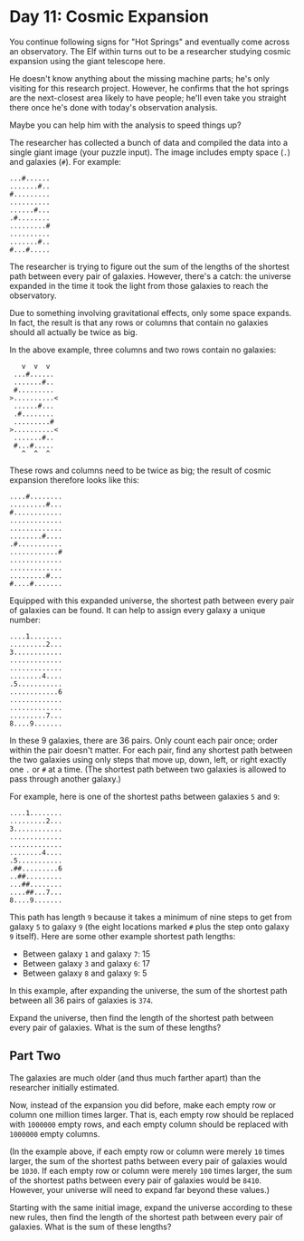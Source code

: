 # Day 11: Cosmic Expansion

You continue following signs for "Hot Springs" and eventually come across an
observatory. The Elf within turns out to be a researcher studying cosmic
expansion using the giant telescope here.

He doesn't know anything about the missing machine parts; he's only visiting for
this research project. However, he confirms that the hot springs are the
next-closest area likely to have people; he'll even take you straight there once
he's done with today's observation analysis.

Maybe you can help him with the analysis to speed things up?

The researcher has collected a bunch of data and compiled the data into a single
giant image (your puzzle input). The image includes empty space (`.`) and
galaxies (`#`). For example:

```
...#......
.......#..
#.........
..........
......#...
.#........
.........#
..........
.......#..
#...#.....
```

The researcher is trying to figure out the sum of the lengths of the shortest
path between every pair of galaxies. However, there's a catch: the universe
expanded in the time it took the light from those galaxies to reach the
observatory.

Due to something involving gravitational effects, only some space expands. In
fact, the result is that any rows or columns that contain no galaxies should all
actually be twice as big.

In the above example, three columns and two rows contain no galaxies:

```
   v  v  v
 ...#......
 .......#..
 #.........
>..........<
 ......#...
 .#........
 .........#
>..........<
 .......#..
 #...#.....
   ^  ^  ^
```

These rows and columns need to be twice as big; the result of cosmic expansion
therefore looks like this:

```
....#........
.........#...
#............
.............
.............
........#....
.#...........
............#
.............
.............
.........#...
#....#.......
```

Equipped with this expanded universe, the shortest path between every pair of
galaxies can be found. It can help to assign every galaxy a unique number:

```
....1........
.........2...
3............
.............
.............
........4....
.5...........
............6
.............
.............
.........7...
8....9.......
```

In these 9 galaxies, there are 36 pairs. Only count each pair once; order within
the pair doesn't matter. For each pair, find any shortest path between the two
galaxies using only steps that move up, down, left, or right exactly one `.` or
`#` at a time. (The shortest path between two galaxies is allowed to pass
through another galaxy.)

For example, here is one of the shortest paths between galaxies `5` and `9`:

```
....1........
.........2...
3............
.............
.............
........4....
.5...........
.##.........6
..##.........
...##........
....##...7...
8....9.......
```

This path has length `9` because it takes a minimum of nine steps to get from
galaxy `5` to galaxy `9` (the eight locations marked `#` plus the step onto
galaxy `9` itself). Here are some other example shortest path lengths:

- Between galaxy `1` and galaxy `7`: 15
- Between galaxy `3` and galaxy `6`: 17
- Between galaxy `8` and galaxy `9`: 5

In this example, after expanding the universe, the sum of the shortest path
between all 36 pairs of galaxies is `374`.

Expand the universe, then find the length of the shortest path between every
pair of galaxies. What is the sum of these lengths?

## Part Two

The galaxies are much older (and thus much farther apart) than the researcher
initially estimated.

Now, instead of the expansion you did before, make each empty row or column one
million times larger. That is, each empty row should be replaced with `1000000`
empty rows, and each empty column should be replaced with `1000000` empty
columns.

(In the example above, if each empty row or column were merely `10` times
larger, the sum of the shortest paths between every pair of galaxies would be
`1030`. If each empty row or column were merely `100` times larger, the sum of
the shortest paths between every pair of galaxies would be `8410`. However, your
universe will need to expand far beyond these values.)

Starting with the same initial image, expand the universe according to these new
rules, then find the length of the shortest path between every pair of galaxies.
What is the sum of these lengths?
